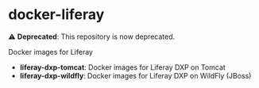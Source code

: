 # docker-liferay

:warning: **Deprecated**: This repository is now deprecated.

Docker images for Liferay 

* **liferay-dxp-tomcat**: Docker images for Liferay DXP on Tomcat
* **liferay-dxp-wildfly**: Docker images for Liferay DXP on WildFly (JBoss)

